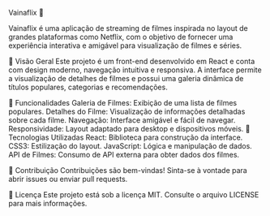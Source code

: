 Vainaflix 🎥

Vainaflix é uma aplicação de streaming de filmes inspirada no layout de grandes plataformas como Netflix, com o objetivo de fornecer uma experiência interativa e amigável para visualização de filmes e séries.

📌 Visão Geral
Este projeto é um front-end desenvolvido em React e conta com design moderno, navegação intuitiva e responsiva. A interface permite a visualização de detalhes de filmes e possui uma galeria dinâmica de títulos populares, categorias e recomendações.

🚀 Funcionalidades
Galeria de Filmes: Exibição de uma lista de filmes populares.
Detalhes do Filme: Visualização de informações detalhadas sobre cada filme.
Navegação: Interface amigável e fácil de navegar.
Responsividade: Layout adaptado para desktop e dispositivos móveis.
🔧 Tecnologias Utilizadas
React: Biblioteca para construção da interface.
CSS3: Estilização do layout.
JavaScript: Lógica e manipulação de dados.
API de Filmes: Consumo de API externa para obter dados dos filmes.

🌟 Contribuição
Contribuições são bem-vindas! Sinta-se à vontade para abrir issues ou enviar pull requests.

📄 Licença
Este projeto está sob a licença MIT. Consulte o arquivo LICENSE para mais informações.
